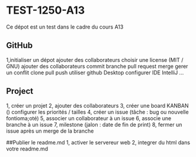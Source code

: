 # TEST-1250-A13
Ce dépot est un test dans le cadre du cours A13

## GitHub
1,initialiser un dépot
ajouter des collaborateurs
choisir une license (MIT / GNU)
ajouter des collaborateurs
commit
branche
pull request
merge
gerer un conflit
clone 
pull
push
utiliser github Desktop
configurer IDE IntelliJ
...

## Project
1, créer un projet
2, ajouter des collaborateurs
3, créer une board KANBAN ()
configurer les priorités / tailles
4, créer un issue (tâche : bug ou nouvelle fontioma;oté)
5, associer un collaborateur à un issue
6, associe une branche à un issue
7, milestone (jalon : date de fin de print)
8, fermer un issue après un merge de la branche

##Publier le readme.md
1, activer le servereur web
2, integrer du html dans votre readme.md
